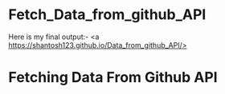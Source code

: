 # Fetch_Data_from_github_API

Here is my final output:- 
<a https://shantosh123.github.io/Data_from_github_API/> <h1> Fetching Data From Github API</h1> </a>
